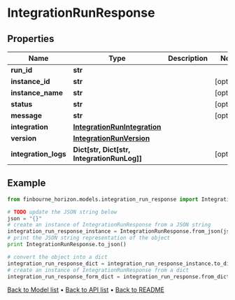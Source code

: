 # IntegrationRunResponse


## Properties
Name | Type | Description | Notes
------------ | ------------- | ------------- | -------------
**run_id** | **str** |  | 
**instance_id** | **str** |  | [optional] 
**instance_name** | **str** |  | [optional] 
**status** | **str** |  | [optional] 
**message** | **str** |  | [optional] 
**integration** | [**IntegrationRunIntegration**](IntegrationRunIntegration.md) |  | 
**version** | [**IntegrationRunVersion**](IntegrationRunVersion.md) |  | 
**integration_logs** | **Dict[str, Dict[str, IntegrationRunLog]]** |  | [optional] 

## Example

```python
from finbourne_horizon.models.integration_run_response import IntegrationRunResponse

# TODO update the JSON string below
json = "{}"
# create an instance of IntegrationRunResponse from a JSON string
integration_run_response_instance = IntegrationRunResponse.from_json(json)
# print the JSON string representation of the object
print IntegrationRunResponse.to_json()

# convert the object into a dict
integration_run_response_dict = integration_run_response_instance.to_dict()
# create an instance of IntegrationRunResponse from a dict
integration_run_response_form_dict = integration_run_response.from_dict(integration_run_response_dict)
```
[Back to Model list](../README.md#documentation-for-models) &#8226; [Back to API list](../README.md#documentation-for-api-endpoints) &#8226; [Back to README](../README.md)



